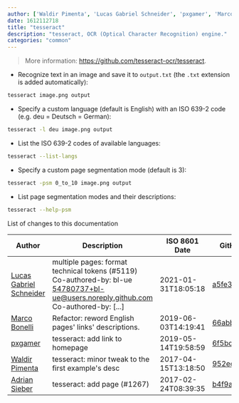 ```yaml
---
author: ['Waldir Pimenta', 'Lucas Gabriel Schneider', 'pxgamer', 'Marco Bonelli', 'Adrian Sieber']
date: 1612112718
title: "tesseract"
description: "tesseract, OCR (Optical Character Recognition) engine."
categories: "common"
---
```

> More information: <https://github.com/tesseract-ocr/tesseract>.

- Recognize text in an image and save it to `output.txt` (the `.txt` extension is added automatically):

```bash
tesseract image.png output
```

- Specify a custom language (default is English) with an ISO 639-2 code (e.g. deu = Deutsch = German):

```bash
tesseract -l deu image.png output
```

- List the ISO 639-2 codes of available languages:

```bash
tesseract --list-langs
```

- Specify a custom page segmentation mode (default is 3):

```bash
tesseract -psm 0_to_10 image.png output
```

- List page segmentation modes and their descriptions:

```bash
tesseract --help-psm
```
List of changes to this documentation


Author | Description | ISO 8601 Date | GitHub link
------|-----|-----|-----
[Lucas Gabriel Schneider](mailto:casdpa@gmail.com) | multiple pages: format technical tokens (#5119) Co-authored-by: bl-ue <54780737+bl-ue@users.noreply.github.com> Co-authored-by: [...] | 2021-01-31T18:05:18 | [a5fe31bc47ae](https://github.com/tldr-pages/tldr/commit/a5fe31bc47aece3efa5e66b52b3cf384f27d5d72)
[Marco Bonelli](mailto:marco@mebeim.net) | Refactor: reword English pages' links' descriptions. | 2019-06-03T14:19:41 | [66abb98ce935](https://github.com/tldr-pages/tldr/commit/66abb98ce935c0f4516bf30c4d6da72180d5a3ab)
[pxgamer](mailto:owzie123@gmail.com) | tesseract: add link to homepage | 2019-05-14T19:58:59 | [6f5bd248fe26](https://github.com/tldr-pages/tldr/commit/6f5bd248fe267b3a6667b1edde126bb7c7b00066)
[Waldir Pimenta](mailto:waldyrious@gmail.com) | tesseract: minor tweak to the first example's desc | 2017-04-15T13:18:50 | [952eca58e8bd](https://github.com/tldr-pages/tldr/commit/952eca58e8bdcae79da7b4a9a4b2dd02d3037432)
[Adrian Sieber](mailto:mail@adriansieber.com) | tesseract: add page (#1267) | 2017-02-24T08:39:35 | [b4f9a574714c](https://github.com/tldr-pages/tldr/commit/b4f9a574714c9db740516f0f7a2eade8199c1bb1)


